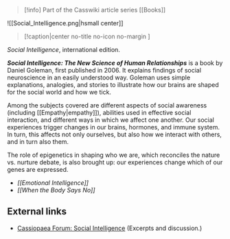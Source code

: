 > [!info] Part of the Casswiki article series [[Books]]

![[Social_Intelligence.png|hsmall center]]
> [!caption|center no-title no-icon no-margin ]
> 
_Social Intelligence_, international edition.

_**Social Intelligence: The New Science of Human Relationships**_ is a book by Daniel Goleman, first published in 2006. It explains findings of social neuroscience in an easily understood way. Goleman uses simple explanations, analogies, and stories to illustrate how our brains are shaped for the social world and how we tick.

Among the subjects covered are different aspects of social awareness (including [[Empathy|empathy]]), abilities used in effective social interaction, and different ways in which we affect one another. Our social experiences trigger changes in our brains, hormones, and immune system. In turn, this affects not only ourselves, but also how we interact with others, and in turn also them.

The role of epigenetics in shaping who we are, which reconciles the nature vs. nurture debate, is also brought up: our experiences change which of our genes are expressed.

*   _[[Emotional Intelligence]]_
*   _[[When the Body Says No]]_

External links
--------------

*   [Cassiopaea Forum: Social Intelligence](https://cassiopaea.org/forum/index.php/topic,7570.0.html) (Excerpts and discussion.)